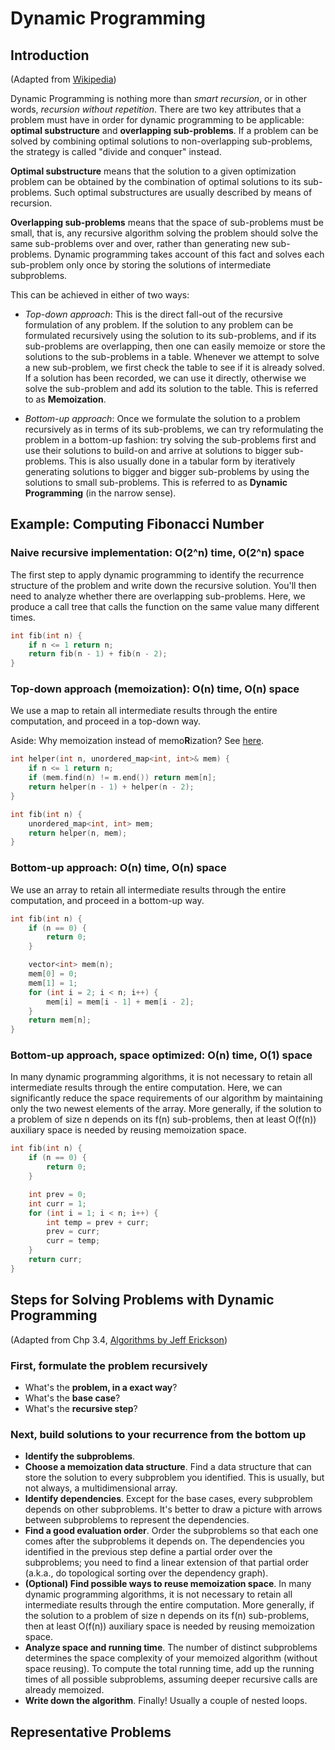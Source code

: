 # Dynamic Programming

## Introduction

(Adapted from [Wikipedia](https://en.wikipedia.org/wiki/Dynamic_programming#Computer_programming))

Dynamic Programming is nothing more than *smart recursion*, or in other words, *recursion without repetition*. There are two key attributes that a problem must have in order for dynamic programming to be applicable: **optimal substructure** and **overlapping sub-problems**. If a problem can be solved by combining optimal solutions to non-overlapping sub-problems, the strategy is called "divide and conquer" instead.

**Optimal substructure** means that the solution to a given optimization problem can be obtained by the combination of optimal solutions to its sub-problems. Such optimal substructures are usually described by means of recursion.

**Overlapping sub-problems** means that the space of sub-problems must be small, that is, any recursive algorithm solving the problem should solve the same sub-problems over and over, rather than generating new sub-problems. Dynamic programming takes account of this fact and solves each sub-problem only once by storing the solutions of intermediate subproblems.

This can be achieved in either of two ways:

* *Top-down approach*: This is the direct fall-out of the recursive formulation of any problem. If the solution to any problem can be formulated recursively using the solution to its sub-problems, and if its sub-problems are overlapping, then one can easily memoize or store the solutions to the sub-problems in a table. Whenever we attempt to solve a new sub-problem, we first check the table to see if it is already solved. If a solution has been recorded, we can use it directly, otherwise we solve the sub-problem and add its solution to the table. This is referred to as **Memoization**.

* *Bottom-up approach*: Once we formulate the solution to a problem recursively as in terms of its sub-problems, we can try reformulating the problem in a bottom-up fashion: try solving the sub-problems first and use their solutions to build-on and arrive at solutions to bigger sub-problems. This is also usually done in a tabular form by iteratively generating solutions to bigger and bigger sub-problems by using the solutions to small sub-problems. This is referred to as **Dynamic Programming** (in the narrow sense).

## Example: Computing Fibonacci Number

### Naive recursive implementation: O(2^n) time, O(2^n) space

The first step to apply dynamic programming to identify the recurrence structure of the problem and write down the recursive solution. You'll then need to analyze whether there are overlapping sub-problems. Here, we produce a call tree that calls the function on the same value many different times.

```c++
int fib(int n) {
    if n <= 1 return n;
    return fib(n - 1) + fib(n - 2);
}
```

### Top-down approach (memoization): O(n) time, O(n) space

We use a map to retain all intermediate results through the entire computation, and proceed in a top-down way.

Aside: Why memoization instead of memo**R**ization? See [here](https://stackoverflow.com/questions/45242851/why-memoization-instead-of-memorization).

```c++
int helper(int n, unordered_map<int, int>& mem) {
    if n <= 1 return n;
    if (mem.find(n) != m.end()) return mem[n];
    return helper(n - 1) + helper(n - 2);
}

int fib(int n) {
    unordered_map<int, int> mem;
    return helper(n, mem);
}
```

### Bottom-up approach: O(n) time, O(n) space

We use an array to retain all intermediate results through the entire computation, and proceed in a bottom-up way.

```c++
int fib(int n) {
    if (n == 0) {
        return 0;
    }

    vector<int> mem(n);
    mem[0] = 0;
    mem[1] = 1;
    for (int i = 2; i < n; i++) {
        mem[i] = mem[i - 1] + mem[i - 2];
    }
    return mem[n];
}
```

### Bottom-up approach, space optimized: O(n) time, O(1) space

In many dynamic programming algorithms, it is not necessary to retain all intermediate results through the entire computation. Here, we can significantly reduce the space requirements of our algorithm by maintaining only the two newest elements of the array. More generally, if the solution to a problem of size n depends on its f(n) sub-problems, then at least O(f(n)) auxiliary space is needed by reusing memoization space.

```c++
int fib(int n) {
    if (n == 0) {
        return 0;
    }

    int prev = 0;
    int curr = 1;
    for (int i = 1; i < n; i++) {
        int temp = prev + curr;
        prev = curr;
        curr = temp;
    }
    return curr;
}
```

## Steps for Solving Problems with Dynamic Programming

(Adapted from Chp 3.4, [Algorithms by Jeff Erickson](https://jeffe.cs.illinois.edu/teaching/algorithms/))

### First, formulate the problem recursively

* What's the **problem, in a exact way**?
* What's the **base case**?
* What's the **recursive step**?
  
### Next, build solutions to your recurrence from the bottom up

* **Identify the subproblems**.
* **Choose a memoization data structure**. Find a data structure that can
store the solution to every subproblem you identified. This is usually, but not always, a multidimensional array.
* **Identify dependencies**. Except for the base cases, every subproblem
depends on other subproblems. It's better to draw a picture with arrows between subproblems to represent the dependencies.
* **Find a good evaluation order**. Order the subproblems so that each one
comes after the subproblems it depends on. The dependencies you identified in the previous step define a partial order over the subproblems; you need to find a linear extension of that partial order (a.k.a., do topological sorting over the dependency graph).
* **(Optional) Find possible ways to reuse memoization space**. In many dynamic programming algorithms, it is not necessary to retain all intermediate results through the entire computation. More generally, if the solution to a problem of size n depends on its f(n) sub-problems, then at least O(f(n)) auxiliary space is needed by reusing memoization space.
* **Analyze space and running time**. The number of distinct subproblems
determines the space complexity of your memoized algorithm (without space reusing). To compute the total running time, add up the running times of all possible subproblems, assuming deeper recursive calls are already memoized.
* **Write down the algorithm**. Finally! Usually a couple of nested loops.

## Representative Problems
